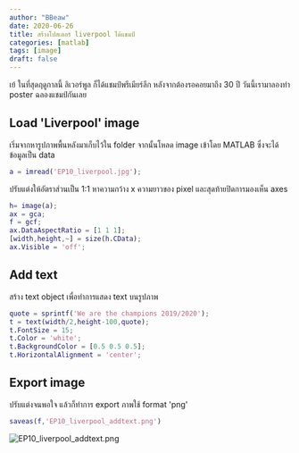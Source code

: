 ```yaml
---
author: "BBeaw"
date: 2020-06-26
title: สร้างโปสเตอร์ liverpool ได้แชมป์
categories: [matlab]
tags: [image]
draft: false
---
```


เย้ ในที่สุดฤดูกาลนี้ ลิเวอร์พูล ก็ได้แชมป์พรีเมียร์ลีก หลังจากต้องรอคอยมาถึง 30 ปี วันนี้เรามาลองทำ poster ฉลองแชมป์กันเลย 

## Load 'Liverpool' image
เริ่มจากหารูปภาพพื้นหลังมาเก็บไว้ใน folder จากนั้นโหลด image เข้าโดย MATLAB ซึ่งจะได้ข้อมูลเป็น data

```MATLAB
a = imread('EP10_liverpool.jpg');
```

ปรับแต่งให้อัตราส่วนเป็น 1:1 หาความกว้าง x ความยาวของ pixel และสุดท้ายปิดการมองเห็น axes 

```MATLAB
h= image(a);
ax = gca;
f = gcf;
ax.DataAspectRatio = [1 1 1];
[width,height,~] = size(h.CData);
ax.Visible = 'off';
```

## Add text

สร้าง text object เพื่อทำการแสดง text บนรูปภาพ

```MATLAB
quote = sprintf('We are the champions 2019/2020');
t = text(width/2,height-100,quote);
t.FontSize = 15;
t.Color = 'white';
t.BackgroundColor = [0.5 0.5 0.5];
t.HorizontalAlignment = 'center';
```

## Export image
ปรับแต่งจนพอใจ แล้วก็ทำการ export ภาพใช้ format 'png'

```MATLAB
saveas(f,'EP10_liverpool_addtext.png')
```
![EP10_liverpool_addtext.png](https://cdn.pic.in.th/file/picinth/EP10_liverpool_addtext.png)



